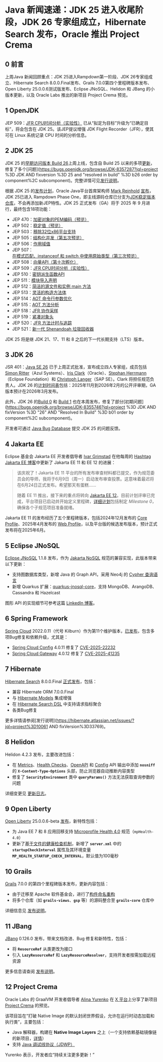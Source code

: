 # Java 新闻速递：JDK 25 进入收尾阶段，JDK 26 专家组成立，Hibernate Search 发布，Oracle 推出 Project Crema

## 0 前言

上周Java 新闻回顾重点：JDK 25进入Rampdown第一阶段、JDK 26专家组成立、Hibernate Search 8.0.0.Final发布、Grails 7.0.0第四个里程碑版本发布、Open Liberty 25.0.0.6测试版发布、Eclipse JNoSQL、Helidon 和 JBang 的小版本更新，以及 Oracle Labs 推出的新项目 Project Crema 预览。

## 1 OpenJDK

JEP 509：[JFR CPU时间分析（实验性）](https://openjdk.org/jeps/509) 已从“拟定为目标”升级为“已确定目标”，将会包含在 JDK 25。该JEP提议增强 JDK Flight Recorder（JFR），使其可在 Linux 系统记录 CPU 时间的分析信息。

## 2 JDK 25

JDK 25 的[早期访问版本 Build 26](https://github.com/openjdk/jdk/releases/tag/jdk-25%2B26)上周上线，包含自 Build 25 以来的多项[更新](https://github.com/openjdk/jdk/compare/jdk-25%2B25...jdk-25%2B26)，修复了多个[问题](https://bugs.openjdk.org/browse/JDK-8357287?jql=project %3D JDK AND fixversion %3D 25 and "resolved in build" %3D b26 order by component%2C subcomponent)。完整详情可见[发行说明](https://jdk.java.net/25/release-notes)。

根据 JDK 25 的[发布计划](https://openjdk.org/projects/jdk/25/#Schedule)，Oracle Java平台首席架构师 [Mark Reinhold](https://www.linkedin.com/in/markreinhold) [宣布](https://mail.openjdk.org/pipermail/jdk-dev/2025-June/010191.html)，JDK 25已进入 Rampdown Phase One，即主线源码仓库已分支为[JDK稳定版本仓库](https://github.com/openjdk/jdk/tree/jdk25)，不会再添加新JEP特性。JDK 25 正式发布（GA）将于 2025 年 9 月进行，最终包含18项功能：

- JEP 470：[加密对象的PEM编码（预览）](https://openjdk.org/jeps/470)
- JEP 502：[稳定值（预览）](https://openjdk.org/jeps/502)
- JEP 503：[移除32位x86平台支持](https://openjdk.org/jeps/503)
- JEP 505：[结构化并发（第五次预览）](https://openjdk.org/jeps/505)
- JEP 506：[作用域值](https://openjdk.org/jeps/506)
- JEP 507：[在模式匹配、instanceof 和 switch 中使用原始类型（第三次预览）](https://openjdk.org/jeps/507)
- JEP 508：[向量API（第十次孵化）](https://openjdk.org/jeps/508)
- JEP 509：[JFR CPU时间分析（实验性）](https://openjdk.org/jeps/509)
- JEP 510：[密钥派生函数API](https://openjdk.org/jeps/510)
- JEP 511：[模块导入声明](https://openjdk.org/jeps/511)
- JEP 512：[简洁的源文件和实例 main 方法](https://openjdk.org/jeps/512)
- JEP 513：[灵活的构造方法体](https://openjdk.org/jeps/513)
- JEP 514：[AOT 命令行参数优化](https://openjdk.org/jeps/514)
- JEP 515：[AOT 方法分析](https://openjdk.org/jeps/515)
- JEP 518：[JFR 协作采样](https://openjdk.org/jeps/518)
- JEP 519：[紧凑对象头](https://openjdk.org/jeps/519)
- JEP 520：[JFR 方法计时与追踪](https://openjdk.org/jeps/520)
- JEP 521：[新一代 Shenandoah 垃圾回收器](https://openjdk.org/jeps/521)

JDK 25 将是继 JDK 21、17、11 和 8 之后的下一代长期支持（LTS）版本。

## 3 JDK 26

JSR 401：[Java SE 26](https://jcp.org/en/jsr/detail?id=401) 已于上周正式批准，宣布成立四人专家组，成员包括 [Simon Ritter](https://www.linkedin.com/in/siritter/)（Azul Systems）、[Iris Clark](https://www.linkedin.com/in/iris-clark-49159b13b/)（Oracle）、[Stephan Herrmann](https://github.com/stephan-herrmann)（Eclipse Foundation）和 [Christoph Langer](https://www.linkedin.com/in/christoph-langer-764280208/)（SAP SE）。Clark 将担任规范负责人。JDK 26 的[计划时间表](https://openjdk.org/projects/jdk/26/spec/)包括：2025年11月到2026年2月的公开评审期，GA版本预计在2026年3月发布。

此外，JDK 26 的[Build 0](https://github.com/openjdk/jdk/releases/tag/jdk-26%2B0) 和 [Build 1](https://github.com/openjdk/jdk/releases/tag/jdk-26%2B1) 也在本周发布，修复了部分[初期问题](https://bugs.openjdk.org/browse/JDK-8355746?jql=project %3D JDK AND fixVersion %3D "26" AND "Resolved In Build" %3D b01 order by component%2C subcomponent)。

开发者可通过 [Java Bug Database](https://bugreport.java.com/bugreport/) 提交 JDK 25 的问题反馈。

## 4 Jakarta EE

Eclipse 基金会 Jakarta EE 开发者倡导者 [Ivar Grimstad](https://se.linkedin.com/in/ivargrimstad) 在他每周的 [Hashtag Jakarta EE 博客](https://www.agilejava.eu/)中更新了 Jakarta EE 11 和 EE 12 的进展：

> 该庆祝了！Jakarta EE 11 平台的所有发布审查材料都已提交，作为规范委员会的导师，我将于6月9日（周一）启动发布审查投票。这意味着最迟将在6月24日正式发布。希望那天有蛋糕……
>
> 随着 EE 11 推出，接下来的重点将转向 [Jakarta EE 12](https://jakarta.ee/specifications/platform/12/)。目前计划评审已完成，平台项目已启动并开始定义里程碑，[详细计划](https://jakartaee.github.io/platform/jakartaee12/JakartaEE12ReleasePlan)包括制定 *Milestone 0*，确保各个子规范项目准备就绪。

Jakarta EE 11 的发布经历了五个里程碑版本，包括2024年12月发布的 [Core Profile](https://jakarta.ee/specifications/coreprofile/)、2025年4月发布的 [Web Profile](https://jakarta.ee/specifications/webprofile/)，以及平台版的候选发布版本，预计正式发布将在2025年6月。

## 5 Eclipse JNoSQL

[Eclipse JNoSQL](https://www.jnosql.org/) 1.1.8 发布，作为 [Jakarta NoSQL](https://jakarta.ee/specifications/nosql/) 规范的兼容实现，此版本带来以下更新：

- 支持图数据库类型，新增 Java 的 Graph API，采用 Neo4j 的 [Cypher 查询语言](https://neo4j.com/product/cypher-graph-query-language/)
- 新增 Quarkus 扩展：[quarkus-jnosql-core](https://quarkus.io/extensions/io.quarkiverse.jnosql/quarkus-jnosql-core/)，支持 MongoDB、ArangoDB、Cassandra 和 Hazelcast

图形 API 的实现细节可参考这篇 [LinkedIn 博客](https://quarkus.io/extensions/io.quarkiverse.jnosql/quarkus-jnosql-core/)。

## 6 Spring Framework

[Spring Cloud](https://spring.io/projects/spring-cloud) 2022.0.11（代号 Kilburn）作为第11个维护版本，[已发布](https://spring.io/blog/2025/06/02/spring-cloud-2022-0-11-aka-kilburn-has-been-released)，包含多项Bug修复和依赖升级，尤其是：

- [Spring Cloud Config](https://spring.io/projects/spring-cloud-config) 4.0.11 修复了 [CVE-2025-22232](https://spring.io/security/cve-2025-22232)
- [Spring Cloud Gateway](https://spring.io/projects/spring-cloud-gateway) 4.0.12 修复了 [CVE-2025-41235](https://spring.io/security/cve-2025-41235)

## 7 Hibernate

[Hibernate Search](https://hibernate.org/search/) 8.0.0.Final [正式发布](https://in.relation.to/2025/06/06/hibernate-search-8-0-0-Final/)，包括：

- 兼容 Hibernate ORM 7.0.0.Final
- 与 [Hibernate Models](https://github.com/hibernate/hibernate-models/blob/main/README.adoc) 集成增强
- 在 [Hibernate Search DSL](https://docs.jboss.org/hibernate/stable/search/reference/en-US/html_single/#search-dsl) 中支持请求指标聚合
- 各类Bug修复

更多详情请参阅[发行说明](https://hibernate.atlassian.net/issues/?jql=project%3D10061 AND fixVersion%3D33769)。

## 8 Helidon

Helidon 4.2.3 发布，主要改进包括：

- 在 [Metrics](https://helidon.io/docs/v4/se/metrics/metrics)、[Health Checks](https://helidon.io/docs/v4/se/health)、[OpenAPI](https://helidon.io/docs/v4/se/openapi/openapi) 和 [Config](https://helidon.io/docs/v4/se/config/introduction) API 输出中添加 **`nosniff`** 的 **`X-Content-Type-Options`** 头部，防止浏览器自动推断内容类型
- 修复了 **`SecurityEnvironment`** 类中 **`queryParams()`** 方法无法获取查询参数的问题

详细变更见 [更新日志](https://github.com/helidon-io/helidon/blob/4.2.3/CHANGELOG.md)。

## 9 Open Liberty

[Open Liberty](https://openliberty.io/) 25.0.0.6-beta [发布](https://openliberty.io/blog/2025/06/03/25.0.0.6-beta.html)，新特性包括：

- 为 Java EE 7 和 8 应用回移支持 [Microprofile Health 4.0](https://github.com/microprofile/microprofile-health/blob/main/README.adoc) 规范（`mpHealth-4.0`）
- 更新了[基于文件的健康检查机制](https://blogs-draft-openlibertyio.mqj6zf7jocq.us-south.codeengine.appdomain.cloud/blog/2025/04/08/25.0.0.4-beta.html#backport)，新增了 **`server.xml`** 中的 **`startupCheckInterval`** 属性及其环境变量 **`MP_HEALTH_STARTUP_CHECK_INTERVAL`**，默认值为100毫秒

## 10 Grails

[Grails](https://grails.org/) 7.0.0 的第四个里程碑版本发布，更新内容包括：

- 由于迁移至 Apache 软件基金会，进行了[构件命名重构](https://github.com/apache/grails-core/blob/7.0.x/RENAME.md)
- 将多个仓库（如 **`grails-views`**、**`gsp`** 等）的源码整合至 **`grails-core`** 仓库中

详细信息见 [发布说明](https://github.com/apache/grails-core/releases/tag/v7.0.0-M4)。

## 11 JBang

[JBang](https://www.jbang.dev/) 0.126.0 发布，带来文档改进、Bug 修复和新特性，包括：

- 将 **`ResourceRef`** 从类更改为接口
- 引入 **`LazyResourceRef`** 和 **`LazyResourceResolver`**，支持开发者按需加载远程资源

更多信息请查阅 [发布说明](https://github.com/jbangdev/jbang/releases/tag/v0.126.2)。

## 12 Project Crema

Oracle Labs 的 GraalVM 开发者倡导者 [Alina Yurenko](https://www.linkedin.com/in/alinayurenko/) 在 [X 平台](https://x.com/alina_yurenko/status/1930241191418708072)上分享了新项目 [Project Crema](https://github.com/oracle/graal/issues/11327) 的预览。

该项目旨在“打破 Native Image 的默认封闭世界假设，允许在运行时动态加载和执行类”，主要包括：

- Java 解释器，构建在 **Native Image Layers** 之上（一个支持依赖基础镜像链的新项目，[详情](https://github.com/oracle/graal/issues/7626)）
- 支持 [Java 调试线协议（JDWP）](https://docs.oracle.com/en/java/javase/24/docs/specs/jdwp/jdwp-spec.html)

Yurenko 表示，开发者应“持续关注更多更新！”